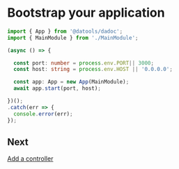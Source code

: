 # Bootstrap your application

```ts
import { App } from '@datools/dadoc';
import { MainModule } from './MainModule';

(async () => {

  const port: number = process.env.PORT|| 3000;
  const host: string = process.env.HOST || '0.0.0.0';

  const app: App = new App(MainModule);
  await app.start(port, host);

})();
.catch(err => {
  console.error(err);
});
```

## Next

[Add a controller](Controller.md)
